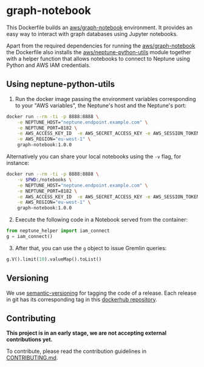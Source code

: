 # graph-notebook

This Dockerfile builds an [aws/graph-notebook] environment. It provides an easy
way to interact with graph databases using Jupyter notebooks.

Apart from the required dependencies for running the [aws/graph-notebook] the
Dockerfile also installs the [aws/neptune-python-utils] module together with a
helper function that allows notebooks to connect to Neptune using Python and AWS
IAM credentials.

## Using neptune-python-utils

1. Run the docker image passing the environment variables corresponding to your
   "AWS variables", the Neptune's host and the Neptune's port:

```bash
docker run --rm -ti -p 8888:8888 \
    -e NEPTUNE_HOST="neptune.endpoint.example.com" \
    -e NEPTUNE_PORT=8182 \
    -e AWS_ACCESS_KEY_ID  -e AWS_SECRET_ACCESS_KEY -e AWS_SESSION_TOKEN \
    -e AWS_REGION="eu-west-1" \
    graph-notebook:1.0.0
```
Alternatively you can share your local notebooks using the `-v` flag,
for instance:
```bash
docker run --rm -ti -p 8888:8888 \
    -v $PWD:/notebooks \
    -e NEPTUNE_HOST="neptune.endpoint.example.com" \
    -e NEPTUNE_PORT=8182 \
    -e AWS_ACCESS_KEY_ID  -e AWS_SECRET_ACCESS_KEY -e AWS_SESSION_TOKEN \
    -e AWS_REGION="eu-west-1" \
    graph-notebook:1.0.0
```
2. Execute the following code in a Notebook served from the container:
```python
from neptune_helper import iam_connect
g = iam_connect()
```
3. After that, you can use the `g` object to issue Gremlin queries:
```python
g.V().limit(10).valueMap().toList()
```

[aws/graph-notebook]: https://github.com/aws/graph-notebook
[aws/neptune-python-utils]: https://github.com/awslabs/amazon-neptune-tools/tree/master/neptune-python-utils

## Versioning

We use [semantic-versioning] for tagging the code of a release.
Each release in git has its corresponding tag in this [dockerhub repository].

## Contributing

**This project is in an early stage, we are not accepting external
contributions yet.**

To contribute, please read the contribution guidelines in [CONTRIBUTING.md].


[CONTRIBUTING.md]: CONTRIBUTING.md
[semantic-versioning]: https://semver.org/spec/v2.0.0.html
[dockerhub repository]: https://hub.docker.com/r/adevinta/graph-notebook-docker

